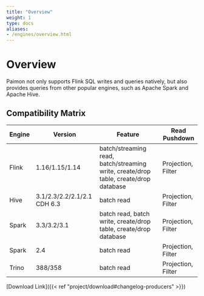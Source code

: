 ```yaml
---
title: "Overview"
weight: 1
type: docs
aliases:
- /engines/overview.html
---
```

<!--
Licensed to the Apache Software Foundation (ASF) under one
or more contributor license agreements.  See the NOTICE file
distributed with this work for additional information
regarding copyright ownership.  The ASF licenses this file
to you under the Apache License, Version 2.0 (the
"License"); you may not use this file except in compliance
with the License.  You may obtain a copy of the License at

  http://www.apache.org/licenses/LICENSE-2.0

Unless required by applicable law or agreed to in writing,
software distributed under the License is distributed on an
"AS IS" BASIS, WITHOUT WARRANTIES OR CONDITIONS OF ANY
KIND, either express or implied.  See the License for the
specific language governing permissions and limitations
under the License.
-->

# Overview

Paimon not only supports Flink SQL writes and queries natively,
but also provides queries from other popular engines, such as
Apache Spark and Apache Hive.

## Compatibility Matrix

| Engine | Version | Feature | Read Pushdown |
|---|---|---|---|
| Flink | 1.16/1.15/1.14 | batch/streaming read, batch/streaming write, create/drop table, create/drop database | Projection, Filter |
| Hive      | 3.1/2.3/2.2/2.1/2.1 CDH 6.3 | batch read | Projection, Filter |
| Spark     | 3.3/3.2/3.1 | batch read, batch write, create/drop table, create/drop database | Projection, Filter |
| Spark     | 2.4 | batch read | Projection, Filter |
| Trino     | 388/358 | batch read | Projection, Filter |

[Download Link]({{< ref "project/download#changelog-producers" >}})